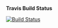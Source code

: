 **Travis Build Status**

[![Build Status](https://travis-ci.org/wangjin/github.io.svg?branch=master)](https://travis-ci.org/wangjin/github.io)
